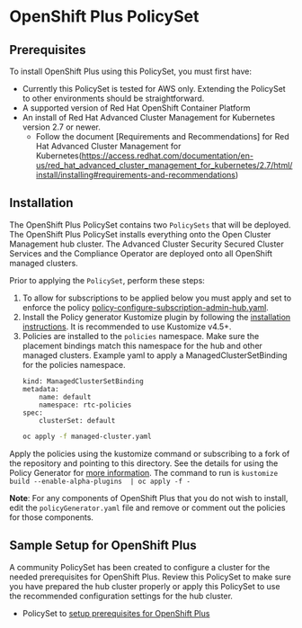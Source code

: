 # OpenShift Plus PolicySet

## Prerequisites
 To install OpenShift Plus using this PolicySet, you must first have:
 - Currently this PolicySet is tested for AWS only. Extending the PolicySet to other environments should be straightforward.
 - A supported version of Red Hat OpenShift Container Platform 
 - An install of Red Hat Advanced Cluster Management for Kubernetes version 2.7 or newer.
   - Follow the document [Requirements and Recommendations] for Red Hat Advanced Cluster Management for Kubernetes(https://access.redhat.com/documentation/en-us/red_hat_advanced_cluster_management_for_kubernetes/2.7/html/install/installing#requirements-and-recommendations)
  

## Installation

The OpenShift Plus PolicySet contains two `PolicySets` that will be deployed.  The OpenShift Plus PolicySet installs everything onto the Open Cluster Management hub cluster.  The Advanced Cluster Security Secured Cluster Services and the Compliance Operator are deployed onto all OpenShift managed clusters.

Prior to applying the `PolicySet`, perform these steps:

1. To allow for subscriptions to be applied below you must apply and set to enforce the policy [policy-configure-subscription-admin-hub.yaml](https://github.com/open-cluster-management-io/policy-collection/blob/main/community/CM-Configuration-Management/policy-configure-subscription-admin-hub.yaml).
2. Install the Policy generator Kustomize plugin by following the [installation instructions](https://github.com/stolostron/policy-generator-plugin#installation). It is recommended to use Kustomize v4.5+.
3. Policies are installed to the `policies` namespace.  Make sure the placement bindings match this namespace for the hub and other managed clusters.
   Example yaml to apply a ManagedClusterSetBinding for the policies namespace.
    ```apiVersion: cluster.open-cluster-management.io/v1beta1
    kind: ManagedClusterSetBinding
    metadata:
        name: default
        namespace: rtc-policies
    spec:
        clusterSet: default
    ```
    ```bash
    oc apply -f managed-cluster.yaml 
    ```

Apply the policies using the kustomize command or subscribing to a fork of the repository and pointing to this directory.  See the details for using the Policy Generator for [more information](https://github.com/stolostron/policy-collection/tree/main/policygenerator).  The command to run is `kustomize build --enable-alpha-plugins  | oc apply -f -`

**Note**: For any components of OpenShift Plus that you do not wish to install, edit the `policyGenerator.yaml` file and remove or comment out the policies for those components.

## Sample Setup for OpenShift Plus

A community PolicySet has been created to configure a cluster for the needed prerequisites for OpenShift Plus.  Review this PolicySet to make sure you have prepared the hub cluster properly or apply this PolicySet to use the recommended configuration settings for the hub cluster.

  - PolicySet to [setup prerequisites for OpenShift Plus]()

